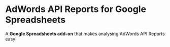 # AdWords API Reports for Google Spreadsheets

A **Google Spreadsheets add-on** that makes analysing AdWords API Reports easy!
